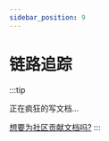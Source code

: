 ```yaml
---
sidebar_position: 9
---
```


# 链路追踪

:::tip

正在疯狂的写文档...

[想要为社区贡献文档吗?](../intro/join-us.md#文档贡献)
:::